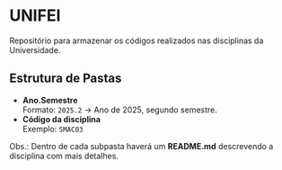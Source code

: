 # UNIFEI

Repositório para armazenar os códigos realizados nas disciplinas da Universidade.

## Estrutura de Pastas

- **Ano.Semestre**  
  Formato: `2025.2` → Ano de 2025, segundo semestre.  
- **Código da disciplina**  
  Exemplo: `SMAC03`  

Obs.: 
Dentro de cada subpasta haverá um **README.md** descrevendo a disciplina com mais detalhes.
